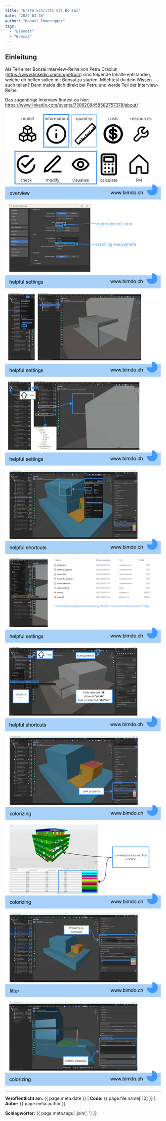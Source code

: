 ```yaml
---
title: "Erste Schritte mit Bonsai"
date: "2024-03-20"
author: "Manuel Emmenegger"
tags:
  - "Blender"
  - "Bonsai"
---
```


## Einleitung
Als Teil einer Bonsai Interview-Reihe von Petru Crăciun (https://www.linkedin.com/in/petruc/) sind folgende Inhalte entstanden, welche dir helfen sollen mit Bonsai zu starten. Möchtest du dein Wissen auch teilen? Dann melde dich direkt bei Petru und werde Teil der Interview-Reihe.

Das zugehörige Interview findest du hier: https://www.linkedin.com/events/7306208458582757378/about/


[![Bonsai Overview](assets/bo100-1001_01_bonsai-overview.jpg)](assets/bo100-1001_01_bonsai-overview.jpg)
[![Blender Settings](assets/bo100-1001_02_bonsai-blender-settings.jpg)](assets/bo100-1001_02_bonsai-blender-settings.jpg)
[![Bonsai Navigator](assets/bo100-1001_03_bonsai-navigator.jpg)](assets/bo100-1001_03_bonsai-navigator.jpg)
[![Bonsai Shift](assets/bo100-1001_04_bonsai-shift.jpg)](assets/bo100-1001_04_bonsai-shift.jpg)
[![Bonsai Levels](assets/bo100-1001_05_bonsai-levels.jpg)](assets/bo100-1001_05_bonsai-levels.jpg)
[![Bonsai User Preferences](assets/bo100-1001_06_bonsai-userpref.jpg)](assets/bo100-1001_06_bonsai-userpref.jpg)
[![Bonsai Shortcuts](assets/bo100-1001_07_bonsai-shortcuts.jpg)](assets/bo100-1001_07_bonsai-shortcuts.jpg)
[![Bonsai Colorizing](assets/bo100-1001_08_bonsai-colorizing.jpg)](assets/bo100-1001_08_bonsai-colorizing.jpg)
[![Bonsai Solibri](assets/bo100-1001_09_bonsai-solibri.jpg)](assets/bo100-1001_09_bonsai-solibri.jpg)
[![Bonsai Filters](assets/bo100-1001_10_bonsai-filters.jpg)](assets/bo100-1001_10_bonsai-filters.jpg)
[![Bonsai Sections](assets/bo100-1001_11_bonsai-sections.jpg)](assets/bo100-1001_11_bonsai-sections.jpg)


---
**Veröffentlicht am:** {{ page.meta.date }} | **Code:** {{ page.file.name[:10] }}  | **Autor:** {{ page.meta.author }}

**Schlagwörter:** {{ page.meta.tags | join(', ') }}
